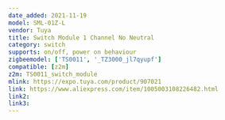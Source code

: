 ```yaml
---
date_added: 2021-11-19
model: SML-01Z-L
vendor: Tuya
title: Switch Module 1 Channel No Neutral
category: switch
supports: on/off, power on behaviour
zigbeemodel: ['TS0011', '_TZ3000_jl7qyupf']
compatible: [z2m]
z2m: TS0011_switch_module
mlink: https://expo.tuya.com/product/907021
link: https://www.aliexpress.com/item/1005003108226482.html
link2: 
link3: 
---
```


